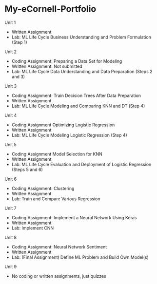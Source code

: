 # My-eCornell-Portfolio

Unit 1
- Written Assignment
- Lab: ML Life Cycle Business Understanding and Problem Formulation (Step 1) 

Unit 2
- Coding Assignment: Preparing a Data Set for Modeling
- Written Assignment: Not submitted
- Lab: ML Life Cycle Data Understanding and Data Preparation (Steps 2 and 3)

Unit 3
- Coding Assignment: Train Decision Trees After Data Preparation
- Written Assignment
- Lab: ML Life Cycle Modeling and Comparing KNN and DT (Step 4)

Unit 4
- Coding Assignment Optimizing Logistic Regression
- Written Assignment
- Lab: ML Life Cycle Modeling Logistic Regression (Step 4)

Unit 5
- Coding Assignment Model Selection for KNN
- Written Assignment
- Lab: ML Life Cycle Evaluation and Deployment of Logistic Regression (Steps 5 and 6)

Unit 6
- Coding Assignment: Clustering
- Written Assignment
- Lab: Train and Compare Various Regression

Unit 7
- Coding Assignment: Implement a Neural Network Using Keras
- Written Assignment
- Lab: Implement CNN

Unit 8
- Coding Assignment: Neural Network Sentiment
- Written Assignment
- Lab: (Final Assignment) Define ML Problem and Build Own Model(s)

Unit 9
- No coding or written assignments, just quizzes
